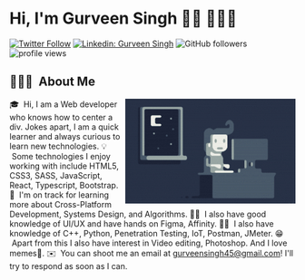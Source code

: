 # Hi, I'm Gurveen Singh 👋🏾 👩🏾‍💻

[![Twitter Follow](https://img.shields.io/twitter/follow/Gurveen08303116?label=Follow)](https://twitter.com/intent/follow?screen_name=Gurveen08303116)
[![Linkedin: Gurveen Singh](https://img.shields.io/badge/-Gurveen-blue?style=flat-square&logo=Linkedin&logoColor=white&link=https://www.linkedin.com/in/gurveen-singh-b-45970315b/)](https://www.linkedin.com/in/gurveen-singh-b-45970315b/)
![GitHub followers](https://img.shields.io/github/followers/Gurveen-Singh?label=Follow&style=social)
<img alt = "profile views" src="https://komarev.com/ghpvc/?username=Gurveen-Singh7&color=brightgreen">

## 👨🏻‍💻 &nbsp;About Me

<img alt="Night Coding" src="https://raw.githubusercontent.com/AVS1508/AVS1508/master/assets/Night-Coding.gif" align="right"/>

🎓 &nbsp;Hi, I am a Web developer who knows how to center a div. Jokes apart, I am a quick learner and always curious to learn new technologies.
💡 &nbsp;Some technologies I enjoy working with include HTML5, CSS3, SASS, JavaScript, React, Typescript, Bootstrap.
🌱 &nbsp;I'm on track for learning more about Cross-Platform Development, Systems Design, and Algorithms.
👨‍💻 &nbsp;I also have good knowledge of UI/UX and have hands on Figma, Affinity.
👨‍💻 &nbsp;I also have knowledge of C++, Python, Penetration Testing, IoT, Postman, JMeter.
😁 &nbsp;Apart from this I also have interest in Video editing, Photoshop. And I love memes🙈.
✉️ &nbsp;You can shoot me an email at gurveensingh45@gmail.com! I'll try to respond as soon as I can.
